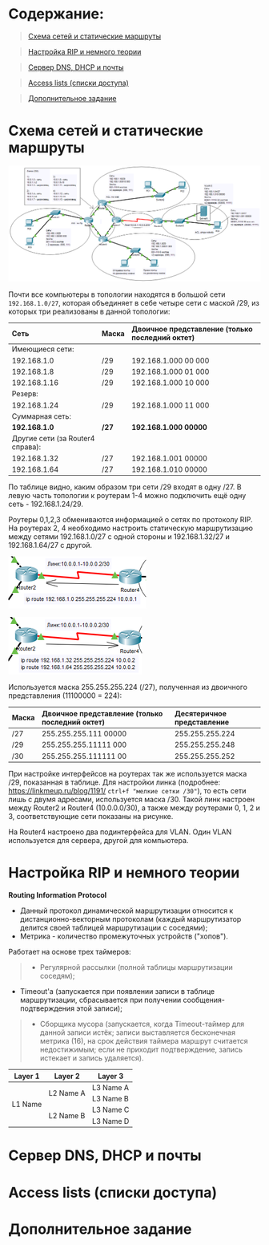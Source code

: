 # Содержание:
>[Схема сетей и статические маршруты](#схема-сетей-и-статические-маршруты)

>[Настройка RIP и немного теории](#настройка-rip-и-немного-теории)

>[Сервер DNS, DHCP и почты](#сервер-dns-dhcp-и-почты)

>[Access lists (списки доступа)](#access-lists-списки-доступа)

>[Дополнительное задание](#дополнительное-задание)

# Схема сетей и статические маршруты
![Топология](https://github.com/baltineu/telecom-labs/blob/main/cisco_pt/ccna_openedu/sources/topology5.PNG)

Почти все компьютеры в топологии находятся в большой сети ```192.168.1.0/27```, которая объединяет в себе четыре сети с маской /29, из которых три реализованы в данной топологии:

| Сеть | Маска | Двоичное представление (только последний октет)|
| :- | :- | :- |
|Имеющиеся сети:|||
|192.168.1.0|/29|192.168.1.000 00 000|
|192.168.1.8|/29|192.168.1.000 01 000|
|192.168.1.16|/29|192.168.1.000 10 000|
|Резерв:|||
|192.168.1.24|/29|192.168.1.000 11 000|
|Суммарная сеть:|||
|**192.168.1.0**|**/27**|**192.168.1.000 00000**|
|Другие сети (за Router4 справа):|||
|192.168.1.32|/27|192.168.1.001 00000|
|192.168.1.64|/27|192.168.1.010 00000|

По таблице видно, каким образом три сети /29 входят в одну /27. 
В левую часть топологии к роутерам 1-4 можно подключить ещё одну сеть - 192.168.1.24/29.

Роутеры 0,1,2,3 обмениваются информацией о сетях по протоколу RIP.
На роутерах 2, 4 необходимо настроить статическую маршрутизацию между сетями 192.168.1.0/27 с одной стороны и 192.168.1.32/27 и 192.168.1.64/27 с другой.

![Статика1](https://github.com/baltineu/telecom-labs/blob/main/cisco_pt/ccna_openedu/sources/lab5/1.PNG)

![Статика2](https://github.com/baltineu/telecom-labs/blob/main/cisco_pt/ccna_openedu/sources/lab5/2.PNG)

Используется маска 255.255.255.224 (/27), полученная из двоичного представления (11100000 = 224):

| Маска | Двоичное представление (только последний октет)| Десятеричное представление |
| :- | :- | :- |
|/27|255.255.255.111 00000|255.255.255.224|
|/29|255.255.255.11111 000|255.255.255.248|
|/30|255.255.255.111111 00|255.255.255.252|

При настройке интерфейсов на роутерах так же используется маска /29, показанная в таблице.
Для настройки линка (подробнее: https://linkmeup.ru/blog/1191/ ```ctrl+f "мелкие сетки /30"```), то есть сети лишь с двумя адресами, используется маска /30. 
Такой линк настроен между Router2 и Router4 (10.0.0.0/30), а также между роутерами 0, 1, 2 и 3, соответствующие сети показаны на рисунке. 

На Router4 настроено два подинтерфейса для VLAN. Один VLAN используется для сервера, другой для компьютера.

# Настройка RIP и немного теории
**Routing Information Protocol**

- Данный протокол динамической маршрутизации относится к дистанционно-векторным протоколам (каждый маршрутизатор делится своей таблицей маршрутизации с соседями);
- Метрика - количество промежуточных устройств ("хопов").

Работает на основе трех таймеров:

> - Регулярной рассылки (полной таблицы маршрутизации соседям);
- Timeout'a (запускается при появлении записи в таблице маршрутизации, сбрасывается при получении сообщения-подтверждения этой записи);
> - Сборщика мусора (запускается, когда Timeout-таймер для данной записи истёк; записи выставляется бесконечная метрика (16), на срок действия таймера маршрут считается недостижимым; если не приходит подтверждение, запись истекает и запись удаляется).

<table>
    <thead>
        <tr>
            <th>Layer 1</th>
            <th>Layer 2</th>
            <th>Layer 3</th>
        </tr>
    </thead>
    <tbody>
        <tr>
            <td rowspan=4>L1 Name</td>
            <td rowspan=2>L2 Name A</td>
            <td>L3 Name A</td>
        </tr>
        <tr>
            <td>L3 Name B</td>
        </tr>
        <tr>
            <td rowspan=2>L2 Name B</td>
            <td>L3 Name C</td>
        </tr>
        <tr>
            <td>L3 Name D</td>
        </tr>
    </tbody>
</table>

# Сервер DNS, DHCP и почты

# Access lists (списки доступа)

# Дополнительное задание
